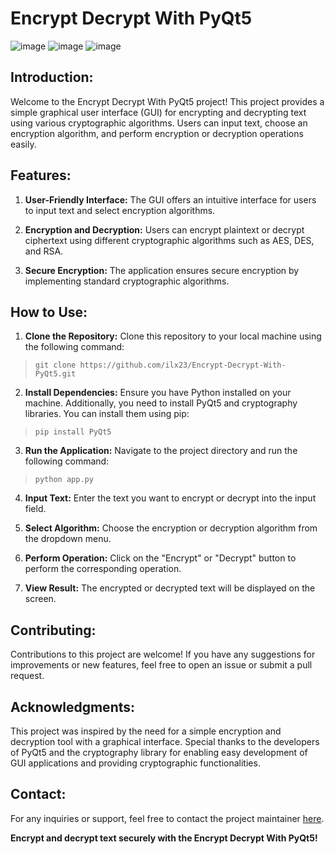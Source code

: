 # Encrypt Decrypt With PyQt5

![image](https://github.com/ilx23/Encrypt-Decrypt-With-PyQt5/assets/91822811/51b111d0-c2ec-4ed8-afeb-2292cfdd973d)
![image](https://github.com/ilx23/Encrypt-Decrypt-With-PyQt5/assets/91822811/a7edfef0-8718-4a9a-aec3-18206a3afa14)
![image](https://github.com/ilx23/Encrypt-Decrypt-With-PyQt5/assets/91822811/296da2ec-2e04-4863-92ea-17df5a44f9e4)

## Introduction:

Welcome to the Encrypt Decrypt With PyQt5 project! This project provides a simple graphical user interface (GUI) for encrypting and decrypting text using various cryptographic algorithms. Users can input text, choose an encryption algorithm, and perform encryption or decryption operations easily.

## Features:

1. **User-Friendly Interface:** The GUI offers an intuitive interface for users to input text and select encryption algorithms.

2. **Encryption and Decryption:** Users can encrypt plaintext or decrypt ciphertext using different cryptographic algorithms such as AES, DES, and RSA.

3. **Secure Encryption:** The application ensures secure encryption by implementing standard cryptographic algorithms.

## How to Use:

1. **Clone the Repository:** Clone this repository to your local machine using the following command:
> ```git clone https://github.com/ilx23/Encrypt-Decrypt-With-PyQt5.git```

2. **Install Dependencies:** Ensure you have Python installed on your machine. Additionally, you need to install PyQt5 and cryptography libraries. You can install them using pip:
> ```pip install PyQt5```

3. **Run the Application:** Navigate to the project directory and run the following command:
> ```python app.py```

4. **Input Text:** Enter the text you want to encrypt or decrypt into the input field.

5. **Select Algorithm:** Choose the encryption or decryption algorithm from the dropdown menu.

6. **Perform Operation:** Click on the "Encrypt" or "Decrypt" button to perform the corresponding operation.

7. **View Result:** The encrypted or decrypted text will be displayed on the screen.

## Contributing:

Contributions to this project are welcome! If you have any suggestions for improvements or new features, feel free to open an issue or submit a pull request.

## Acknowledgments:

This project was inspired by the need for a simple encryption and decryption tool with a graphical interface. Special thanks to the developers of PyQt5 and the cryptography library for enabling easy development of GUI applications and providing cryptographic functionalities.

## Contact:

For any inquiries or support, feel free to contact the project maintainer [here](iliakeshavarz23@gmail.com).

**Encrypt and decrypt text securely with the Encrypt Decrypt With PyQt5!**
